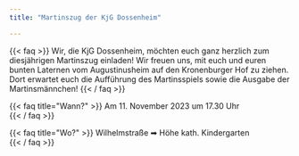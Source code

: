 ```yaml
---
title: "Martinszug der KjG Dossenheim"

---
```


{{< faq >}}
Wir, die KjG Dossenheim, möchten euch ganz herzlich zum diesjährigen Martinszug einladen!
Wir freuen uns, mit euch und euren bunten Laternen vom Augustinusheim auf den Kronenburger Hof zu ziehen. 
Dort erwartet euch die Aufführung des Martinsspiels sowie die Ausgabe der Martinsmännchen!
{{< / faq >}}


{{< faq title="Wann?" >}}
Am 11. November 2023 um 17.30 Uhr  
{{< / faq >}}

{{< faq title="Wo?" >}}
Wilhelmstraße  ➡ Höhe kath. Kindergarten  
{{< / faq >}}